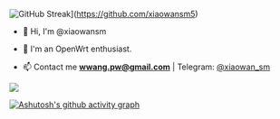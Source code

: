 
![GitHub Streak](https://streak-stats.demolab.com?user=xiaowansm5&hide_border=&border_radius=4.9&locale=zh_Hans)](https://github.com/xiaowansm5)

- 👋 Hi, I'm @xiaowansm

- 💞️ I'm an OpenWrt enthusiast.

- 📫 Contact me **wwang.pw@gmail.com** | Telegram: [@xiaowan_sm](https://t.me/xiaowan_sm)

![](https://cdn.jsdelivr.net/gh/xiaowansm5/xiaowansm5@main/assets/github-contribution-grid-snake.svg)

[![Ashutosh's github activity graph](https://github-readme-activity-graph.yuyangyu755.repl.co/graph?username=xiaowansm5&theme=github-light)](https://github.com/xiaowansm5)




